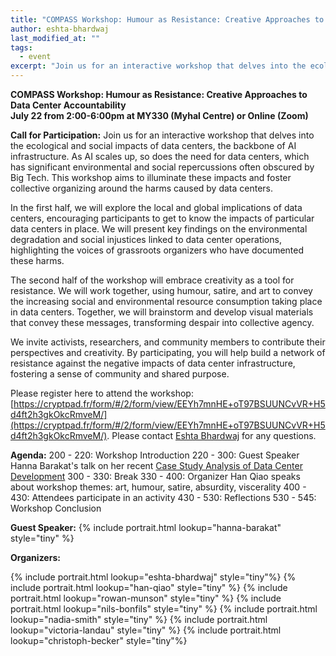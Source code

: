 ```yaml
---
title: "COMPASS Workshop: Humour as Resistance: Creative Approaches to Data Center Accountability"
author: eshta-bhardwaj
last_modified_at: ""
tags:
  - event
excerpt: "Join us for an interactive workshop that delves into the ecological and social impacts of data centers, please see full post for details."
---
```

**COMPASS Workshop: Humour as Resistance: Creative Approaches to Data Center Accountability**\
**July 22 from 2:00-6:00pm at MY330 (Myhal Centre) or Online (Zoom)**

**Call for Participation:**
Join us for an interactive workshop that delves into the ecological and social impacts of data centers, the backbone of AI infrastructure. 
As AI scales up, so does the need for data centers, which has significant environmental and social repercussions often obscured by Big Tech. This workshop aims to 
illuminate these impacts and foster collective organizing around the harms caused by data centers.

In the first half, we will explore the local and global implications of data centers, encouraging participants to get to know the 
impacts of particular data centers in place. We will present key findings on the environmental degradation and social injustices linked to data center operations, 
highlighting the voices of grassroots organizers who have documented these harms. 

The second half of the workshop will embrace creativity as a tool for resistance. We will work together, using humour, satire, and art to convey the 
increasing social and environmental resource consumption taking place in data centers. Together, we will brainstorm and develop visual materials that convey these messages, transforming despair into collective agency.

We invite activists, researchers, and community members to contribute their perspectives and creativity. By participating, you will help build a network of 
resistance against the negative impacts of data center infrastructure, fostering a sense of community and shared purpose. 

Please register here to attend the workshop: [https://cryptpad.fr/form/#/2/form/view/EEYh7mnHE+oT97BSUUNCvVR+H5d4ft2h3gkOkcRmveM/](https://cryptpad.fr/form/#/2/form/view/EEYh7mnHE+oT97BSUUNCvVR+H5d4ft2h3gkOkcRmveM/). Please contact [Eshta Bhardwaj](mailto:eshta.bhardwaj@mail.utoronto.ca) for any questions. 

**Agenda:**
200 - 220: Workshop Introduction
220 - 300: Guest Speaker Hanna Barakat's talk on her recent [Case Study Analysis of Data Center Development](https://www.themaybe.org/research/data-center-report-where-cloud-meets-cement)
300 - 330: Break
330 - 400: Organizer Han Qiao speaks about workshop themes: art, humour, satire, absurdity, viscerality
400 - 430: Attendees participate in an activity 
430 - 530: Reflections 
530 - 545: Workshop Conclusion 

**Guest Speaker:**
{% include portrait.html lookup="hanna-barakat" style="tiny" %} 

**Organizers:**

{% include portrait.html lookup="eshta-bhardwaj" style="tiny"%} 
{% include portrait.html lookup="han-qiao" style="tiny" %} 
{% include portrait.html lookup="rowan-munson" style="tiny" %} 
{% include portrait.html lookup="nils-bonfils" style="tiny" %} 
{% include portrait.html lookup="nadia-smith" style="tiny" %} 
{% include portrait.html lookup="victoria-landau" style="tiny" %} 
{% include portrait.html lookup="christoph-becker" style="tiny"%} 

